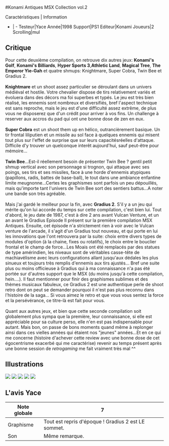 #Konami Antiques MSX Collection vol.2

Caractéristiques | Information
- | -
Testeur|Yace
Année|1998
Support|PS1
Editeur|Konami
Joueurs|2
Scrolling|mul

## Critique
Pour cette deuxième compilation, on retrouve dix autres jeux: <b>Konami's Golf</b>, <b>Konami's Billiards</b>, <b>Hyper Sports 3</b>,<b>Athletic Land</b>, <b>Magical Tree</b>, <b>The Emperor Yie-Gah</b> et quatre shmups: Knightmare, Super Cobra, Twin Bee et Gradius 2.<br/><br/><b>Knightmare</b> et un shoot assez particulier se déroulant dans un univers médiéval et hostile. Votre chevalier dispose de tirs  relativement variés et évoluera dans des décors ma foi superbes et typés. Le jeu est très bien réalisé, les ennemis sont nombreux et diversifiés, bref l'aspect technique est sans reproche, mais le jeu est d'une difficulté assez extrême, de plus vous ne disposerez que d'un crédit pour arriver à vos fins. Un challenge à reserver aux accros du pad qui ont une bonne dose de zen en eux.<br/><br/><b>Super Cobra</b> est un shoot them up en hélico, outrancièrement basique. Un tir frontal liliputien et un missile au sol face à quelques ennemis qui misent tout plus sur l'effet de surprise que sur leurs capacitésréelles d'attaque. Difficile d'y trouver un quelconque interêt aujourd'hui, sauf peut-être pour mémoire...<br/><br/><b>Twin Bee</b>...Est-il réellement besoin de présenter Twin Bee ? gentil petit shmup vertical avec son personnage si trognon, qui attaque avec ses poings, ses tirs et ses missiles, face à une horde d'ennemis atypiques (papillons, radis, battes de base-ball), le tout dans une ambiance enfantine limite meugnonne...Certes les graphismes sont parfois un peu dépouillés, mais qu'importe tant l'univers de Twin Bee sort des sentiers battus...A noter une bande son très agréable.<br/><br/>Mais j'ai gardé le meilleur pour la fin, avec <b>Gradius 2</b>. S'il y a un jeu qui mérite qu'on lui accorde du temps sur cette compilation, c'est bien lui. Tout d'abord, le jeu date de 1987, c'est à dire 2 ans avant Vulcan Venture, et un an avant le Gradius Episode II présent sur la première compilation MSX Antiques. Ensuite, cet épisode n'a strictement rien à voir avec le Vulcan venture de l'arcade, il s'agit d'un Gradius tout nouveau, et qui porte en lui les innovations que l'ont retrouvera par la suite: choix entre divers types de modules d'option (à la chaine, fixes ou rotatifs), le choix entre le bouclier frontal et le champ de force...Les Moais ont été remplacés par des statues de type amérindien, les niveaux sont de véritables casse-tête de machiavélisme avec leurs configurations allant jusqu'aux dédales les plus sinueux et toujours très remplis d'ennemis aux tirs ajustés... Bref une suite plus ou moins officieuse à Gradius qui à ma connaissance n'a pas été portée sur d'autres support que le MSX (du moins jusqu'à cette compilation, hein....). Il faut mentionner pour finir des graphismes sublimes et des thèmes musicaux fabuleux, ce Gradius 2 est une authentique perle de shoot retro dont on peut se demander pourquoi il n'est pas plus reconnu dans l'histoire de la saga... Si vous aimez le retro et que vous vous sentez la force et la persévérance, ce titre-là est fait pour vous.<br/><br/>Quant aux autres jeux, et bien que cette seconde compilation soit globalement plus sympa que la première, leur connaissance, si elle est appréciable pour sa culture perso, elle n'en est pas indispensable pour autant. Mais bon, on passe de bons moments quand même à replonger ainsi dans ces vielles années qui étaient nos "jeunes" années...Et en ce qui me concerne (histoire d'achever cette review avec une bonne dose de cet égocentrisme exacerbé qui me caractérise) revenir au temps présent après une bonne session de <i>retrogaming</i> me fait vraiment très mal ^^<br/>

## Illustrations
![](http://www.shmup.com/images/thumbs/img_fiche_1_1197.bmp)
![](http://www.shmup.com/images/thumbs/img_fiche_2_1197.bmp)
![](http://www.shmup.com/images/thumbs/img_fiche_3_1197.bmp)
![](http://www.shmup.com/images/thumbs/img_fiche_4_1197.bmp)
![](http://www.shmup.com/images/thumbs/img_fiche_5_1197.bmp)

## L'avis Yace
Note globale|7
-|-
Graphisme|Tout est repris d'époque ! Gradius 2 est LE sommet.
Son|Même remarque.
